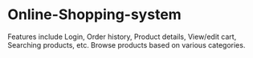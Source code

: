 # Online-Shopping-system

Features include Login, Order history, Product details, View/edit cart, Searching products, etc.
Browse products based on various categories.
